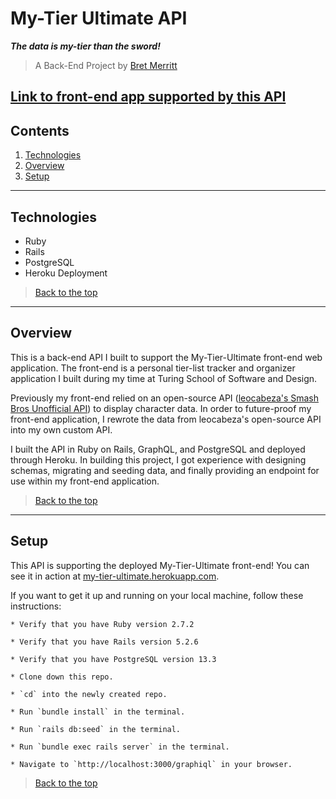 # My-Tier Ultimate API
***The data is my-tier than the sword!***

> A Back-End Project by [Bret Merritt](https://github.com/bretm9)

[Link to front-end app supported by this API](https://my-tier-ultimate.herokuapp.com/)
---
## Contents
1. [Technologies](#technologies)
1. [Overview](#overview)
1. [Setup](#setup)


---
 ## Technologies
  - Ruby
  - Rails
  - PostgreSQL
  - Heroku Deployment
  
> [Back to the top](#my-tier-ultimate-api)
 ---

## Overview

  This is a back-end API I built to support the My-Tier-Ultimate front-end web application. The front-end is a personal tier-list tracker and organizer application I built during my time at Turing School of Software and Design. 

Previously my front-end relied on an open-source API ([leocabeza's Smash Bros Unofficial API](https://github.com/leocabeza/smashbros-unofficial-api)) to display character data. In order to future-proof my front-end application, I rewrote the data from leocabeza's open-source API into my own custom API. 

I built the API in Ruby on Rails, GraphQL, and PostgreSQL and deployed through Heroku. In building this project, I got experience with designing schemas, migrating and seeding data, and finally providing an endpoint for use within my front-end application.

> [Back to the top](#my-tier-ultimate-api)
---
## Setup

This API is supporting the deployed My-Tier-Ultimate front-end! You can see it in action at [my-tier-ultimate.herokuapp.com](https://my-tier-ultimate.herokuapp.com/).

  If you want to get it up and running on your local machine, follow these instructions:
  
    * Verify that you have Ruby version 2.7.2
    
    * Verify that you have Rails version 5.2.6
    
    * Verify that you have PostgreSQL version 13.3
  
    * Clone down this repo.
    
    * `cd` into the newly created repo.
    
    * Run `bundle install` in the terminal.
    
    * Run `rails db:seed` in the terminal.
    
    * Run `bundle exec rails server` in the terminal.
    
    * Navigate to `http://localhost:3000/graphiql` in your browser.

> [Back to the top](#my-tier-ultimate-api)
